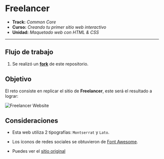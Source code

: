 # Freelancer

* **Track:** _Common Core_
* **Curso:** _Creando tu primer sitio web interactivo_
* **Unidad:** _Maquetado web con HTML & CSS_

***

## Flujo de trabajo

1. Se realizó un [**fork**](https://gist.github.com/ivandevp/1de47ae69a5e139a6622d78c882e1f74)
   de este repositorio.

## Objetivo

El reto consiste en replicar el sitio de **Freelancer**, este será el resultado
a lograr:

![Freelancer Website](docs/fullpage.png)

## Consideraciones

* Esta web utiliza 2 tipografías: `Montserrat` y `Lato`.

* Los íconos de redes sociales se obtuvieron de [Font Awesome](http://fontawesome.io/).

* Puedes ver el [sitio original](https://blackrockdigital.github.io/startbootstrap-freelancer/)
  
